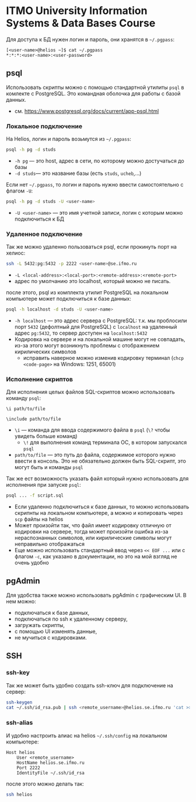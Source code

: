 # ITMO University Information Systems &amp; Data Bases Course

Для доступа к БД нужен логин и пaроль, они хранятся в `~/.pgpass`:
```text
[<user-name>@helios ~]$ cat ~/.pgpass
*:*:*:<user-name>:<user-password>
```

## psql

Использовать скрипты можно с помощью стандартной утилиты `psql` в комлекте с
PostgreSQL. Это командная оболочка для работы с базой данных.
- см. https://www.postgresql.org/docs/current/app-psql.html

### Локальное подключение

На Helios, логин и пaроль возьмутся из `~/.pgpass`:
```sh
psql -h pg -d studs
```
- `-h pg` ― это host, адрес в сети, по которому можно достучаться до базы
- `-d studs`― это название базы (есть `studs`, `ucheb`,...)

Если нет `~/.pgpass`, то логин и пaроль нужно ввести самостоятельно с флагом `-U`:
```sh
psql -h pg -d studs -U <user-name>
```
- `-U <user-name>` ― это имя учетной записи, логин с которым можно подключиться к БД

### Удаленное подключение

Так же можно удаленно пользоваться psql, если прокинуть порт на хелиос:
```sh
ssh -L 5432:pg:5432 -p 2222 <user-name>@se.ifmo.ru
```
- `-L <local-address>:<local-port>:<remote-address>:<remote-port>`
- адрес по умолчанию это localhost, который можно не писать.

после этого, psql из комплекта утилит PostgreSQL на локальном компьютере может
подключиться к базе данных:

```sh
psql -h localhost -d studs -U <user-name>
```
- `-h localhost` ― это адрес сервера с PostgreSQL: т.к. мы проблосили порт
  `5432` (дефолтный для PostgreSQL) с `localhost` на удаленный адрес `pg:5432`,
  то сервер доступен на `localhost:5432`
- Кодировка на сервере и на локальной машине могут не совпадать, из-за этого
  могут возникнуть проблемы с отображением кирилических символов
    - исправить наверное можно изменив кодировку терминал (`chcp <code-page>` на Windows: 1251, 65001)

### Исполнение скриптов

Для исполнения целых файлов SQL-скриптов можно использовать команду `psql`:

```psql
\i path/to/file

\include path/to/file
```
- `\i` ― команда для ввода содержимого файла в `psql` (`\?` чтобы увидеть больше команд)
    - `\!` для выполнения команд терминала ОС, в котором запускался `psql`
- `path/to/file` ― это путь до файла, содержимое которого нужно ввести в
  консоль. Это не обязательно должен быть SQL-скрипт, это могут быть и команды
  `psql`

Так же ест возможность указать файл который нужно использовать для исполнения при запуске `psql`:

```sh
psql ... -f script.sql
```

- Если удаленно подключиться к базе данных, то можно использовать скрипнты на
  локальном компьютере, а можно и копировать через `scp` файлы на helios
- Может произойти так, что файл имеет кодировку отличную от кодировки на
  сервере, тогда может произойти ошибка из-за нераспознанных символов, или
  кирилические символы могут неправильно отображаться
- Еще можно использовать стандартный ввод через `<< EOF ...` или с флагом `-c`,
  как указано в документации, но это на мой взгляд не очень удобно


## pgAdmin

Для удобства также можно использовать pgAdmin с графическим UI. В нем можно:
- подключаться к базе данных,
- подключаться по ssh к удаленному серверу,
- загружать скрипты,
- с помощью UI изменять данные,
- не мучиться с кодировками.


## SSH

### ssh-key

Так же может быть удобно создать ssh-ключ для подключение на сервер:
```sh
ssh-keygen
cat ~/.ssh/id_rsa.pub | ssh <remote_username>@helios.se.ifmo.ru 'cat >> .ssh/authorized_keys'
```

### ssh-alias

И удобно настроить алиас на helios `~/.ssh/config` на локальном компьютере:
```.ssh/config
Host helios
	User <remote_username>
	HostName helios.se.ifmo.ru
	Port 2222
	IdentityFile ~/.ssh/id_rsa
```

после этого можно делать так:

```sh
ssh helios
```

